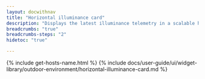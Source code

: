 ```yaml
---
layout: docwithnav
title: "Horizontal illuminance card"
description: "Displays the latest illuminance telemetry in a scalable horizontal layout."
breadcrumbs: "true"
breadcrumbs-steps: "2"
hidetoc: "true"

---
```

{% include get-hosts-name.html %}
{% include docs/user-guide/ui/widget-library/outdoor-environment/horizontal-illuminance-card.md %}
